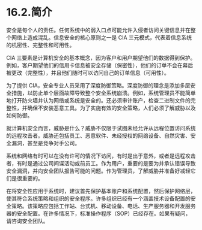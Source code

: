 # 16.2.简介

安全是每个人的责任。任何系统中的弱入口点可能允许入侵者访问关键信息并在整个网络上造成混乱。信息安全的核心原则之一是 CIA 三元模式，代表着信息系统的机密性、完整性和可用性。

CIA 三要素是计算机安全的基本概念，因为客户和用户期望他们的数据得到保护。例如，客户期望他们的信用卡信息被安全存储（保密性），他们的订单不会在幕后被更改（完整性），并且他们随时可以访问自己的订单信息（可用性）。

为了提供 CIA，安全专业人员采用了深度防御策略。深度防御的理念是添加多层安全措施，以防止单个层面故障导致整个安全系统崩溃。例如，系统管理员不能简单地打开防火墙并认为网络或系统是安全的。还必须审计账户，检查二进制文件的完整性，并确保不安装恶意工具。为了实施有效的安全策略，人们必须了解威胁以及如何防御。

就计算机安全而言，威胁是什么？威胁不仅限于试图未经允许从远程位置访问系统的远程攻击者。威胁还包括员工、恶意软件、未经授权的网络设备、自然灾害、安全漏洞，甚至是竞争对手公司。

系统和网络有时可以在没有许可的情况下访问，有时是出于意外，或者是远程攻击者，有时是通过公司间谍活动或前员工。作为用户，重要的是要为并承认错误导致安全漏洞，并向安全团队报告可能的问题。作为管理员，了解威胁并准备好减轻它们是很重要的。

在将安全性应用于系统时，建议首先保护基本账户和系统配置，然后保护网络层，使其符合系统策略和组织的安全程序。许多组织已经有一个涵盖技术设备配置的安全策略。该策略应包括工作站、台式机、移动设备、电话、生产服务器和开发服务器的安全配置。在许多情况下，标准操作程序（SOP）已经存在。如果有疑问，请咨询安全团队。
